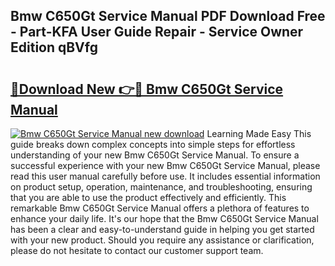 ## Bmw C650Gt Service Manual PDF Download Free - Part-KFA User Guide Repair - Service Owner Edition qBVfg

# <h2><a href="http://bc16704.oget.top/?id=Bmw+C650Gt+Service+Manual">🔗Download New 👉🔴 Bmw C650Gt Service Manual</a></h2>

[![Bmw C650Gt Service Manual new download](https://i.imgur.com/5g1atiW.png)](http://bc16704.oget.top/?id=Bmw+C650Gt+Service+Manual)
Learning Made Easy This guide breaks down complex concepts into simple steps for effortless understanding of your new Bmw C650Gt Service Manual. To ensure a successful experience with your new Bmw C650Gt Service Manual, please read this user manual carefully before use. It includes essential information on product setup, operation, maintenance, and troubleshooting, ensuring that you are able to use the product effectively and efficiently. This remarkable Bmw C650Gt Service Manual offers a plethora of features to enhance your daily life. It's our hope that the Bmw C650Gt Service Manual has been a clear and easy-to-understand guide in helping you get started with your new product. Should you require any assistance or clarification, please do not hesitate to contact our customer support team.
